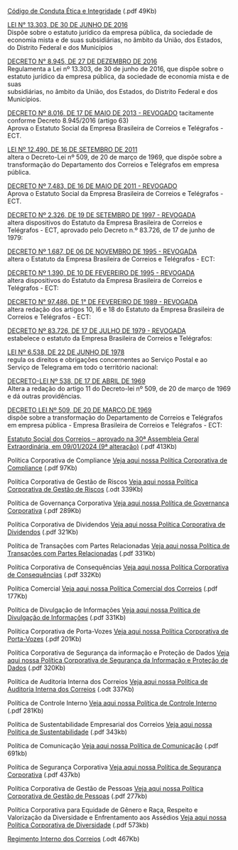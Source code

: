 [Código de Conduta Ética e Integridade](https://www.correios.com.br/acesso-a-informacao/servidores/arquivos/codigo-de-conduta-etica-integridade "Código de Conduta Ética") (.pdf 49Kb)

[LEI N° 13.303, DE 30 DE JUNHO DE 2016](http://www.planalto.gov.br/ccivil_03/_ato2015-2018/2016/lei/l13303.htm "http://www.planalto.gov.br/ccivil_03/_ato2015-2018/2016/lei/l13303.htm")  
Dispõe sobre o estatuto jurídico da empresa pública, da sociedade de economia mista e de suas subsidiárias, no âmbito da União, dos Estados, do Distrito Federal e dos Municípios

[DECRETO N° 8.945, DE 27 DE DEZEMBRO DE 2016](http://www.planalto.gov.br/ccivil_03/_ato2015-2018/2016/decreto/d8945.htm "DECRETO N° 8.945, DE 27 DE DEZEMBRO DE 2016")  
Regulamenta a Lei nº 13.303, de 30 de junho de 2016, que dispõe sobre o estatuto jurídico da empresa pública, da sociedade de economia mista e de suas  
subsidiárias, no âmbito da União, dos Estados, do Distrito Federal e dos Municípios.

[DECRETO Nº 8.016, DE 17 DE MAIO DE 2013 - REVOGADO](http://www.planalto.gov.br/CCIVIL_03/_Ato2011-2014/2013/Decreto/D8016.htm "DECRETO Nº 8.016, DE 17 DE MAIO DE 2013 - REVOGADO") tacitamente conforme Decreto 8.945/2016 (artigo 63)  
Aprova o Estatuto Social da Empresa Brasileira de Correios e Telégrafos - ECT.

[LEI Nº 12.490, DE 16 DE SETEMBRO DE 2011](http://www.planalto.gov.br/ccivil_03/_ato2011-2014/2011/lei/l12490.htm "LEI Nº 12.490, DE 16 DE SETEMBRO DE 2011")  
altera o Decreto-Lei nº 509, de 20 de março de 1969, que dispõe sobre a transformação do Departamento dos Correios e Telégrafos em empresa pública.

[DECRETO Nº 7.483, DE 16 DE MAIO DE 2011 - REVOGADO](http://www.planalto.gov.br/CCIVIL_03/_Ato2011-2014/2011/Decreto/D7483.htm "DECRETO Nº 7.483, DE 16 DE MAIO DE 2011 - REVOGADO")  
Aprova o Estatuto Social da Empresa Brasileira de Correios e Telégrafos - ECT.

[DECRETO Nº 2.326, DE 19 DE SETEMBRO DE 1997 - REVOGADA](http://www.planalto.gov.br/ccivil_03/decreto/Antigos/D2326.htm "DECRETO Nº 2.326, DE 19 DE SETEMBRO DE 1997 - REVOGADA")  
altera dispositivos do Estatuto da Empresa Brasileira de Correios e Telégrafos - ECT, aprovado pelo Decreto n.º 83.726, de 17 de junho de 1979:

[DECRETO Nº 1.687, DE 06 DE NOVEMBRO DE 1995 - REVOGADA](http://www.planalto.gov.br/ccivil_03/decreto/Antigos/D1687.htm "DECRETO Nº 1.687, DE 06 DE NOVEMBRO DE 1995 - REVOGADA")  
altera o Estatuto da Empresa Brasileira de Correios e Telégrafos - ECT:

[DECRETO Nº 1.390, DE 10 DE FEVEREIRO DE 1995 - REVOGADA](http://www.planalto.gov.br/ccivil_03/decreto/Antigos/D1390.htm "DECRETO Nº 1.390, DE 10 DE FEVEREIRO DE 1995 - REVOGADA")  
altera dispositivos do Estatuto da Empresa Brasileira de Correios e Telégrafos - ECT:

[DECRETO N° 97.486, DE 1° DE FEVEREIRO DE 1989 - REVOGADA](http://www.planalto.gov.br/ccivil_03/decreto/Antigos/D97486.htm "DECRETO N° 97.486, DE 1° DE FEVEREIRO DE 1989 - REVOGADA")  
altera redação dos artigos 10, l6 e 18 do Estatuto da Empresa Brasileira de Correios e Telégrafos - ECT:

[DECRETO Nº 83.726, DE 17 DE JULHO DE 1979 - REVOGADA](http://www.planalto.gov.br/ccivil_03/decreto/Antigos/D83726.htm "DECRETO Nº 83.726, DE 17 DE JULHO DE 1979 - REVOGADA")  
estabelece o estatuto da Empresa Brasileira de Correios e Telégrafos:

[LEI Nº 6.538, DE 22 DE JUNHO DE 1978](http://www.planalto.gov.br/ccivil_03/leis/l6538.htm "LEI Nº 6.538, DE 22 DE JUNHO DE 1978")  
regula os direitos e obrigações concernentes ao Serviço Postal e ao Serviço de Telegrama em todo o território nacional:

[DECRETO-LEI Nº 538, DE 17 DE ABRIL DE 1969](https://www2.camara.leg.br/legin/fed/declei/1960-1969/decreto-lei-538-17-abril-1969-374085-publicacaooriginal-1-pe.html "DECRETO-LEI Nº 538, DE 17 DE ABRIL DE 1969")  
Altera a redação do artigo 11 do Decreto-lei nº 509, de 20 de março de 1969 e dá outras providências.

[DECRETO LEI Nº 509, DE 20 DE MARÇO DE 1969](http://www.planalto.gov.br/ccivil_03/decreto-lei/del0509.htm "DECRETO LEI Nº 509, DE 20 DE MARÇO DE 1969")  
dispõe sobre a transformação do Departamento de Correios e Telégrafos em empresa pública - Empresa Brasileira de Correios e Telégrafos - ECT:

[Estatuto Social dos Correios – aprovado na 30ª Assembleia Geral Extraordinária, em 09/01/2024 (9ª alteração](https://www.correios.com.br/acesso-a-informacao/institucional/legislacao/estatuto-dos-correios-1/arquivo/estatuto-social-dos-correios-aprovado-na-30a-assembleia-geral-extraordinaria-em-09_01_2024-9a-alteracao.pdf)[)](https://www.correios.com.br/acesso-a-informacao/institucional/legislacao/estatuto-dos-correios-1/arquivo/estatuto-social-dos-correios-aprovado-na-26a-assembrelia-geral-extraordinaria-em-15_09_2022.pdf) (.pdf 413Kb)

Política Corporativa de Compliance
[Veja aqui nossa Política Corporativa de Compliance](https://www.correios.com.br/acesso-a-informacao/institucional/legislacao/politicas-corporativas/arquivo/politica-corporativa-de-compliance) (.pdf 97Kb)

Política Corporativa de Gestão de Riscos
[Veja aqui nossa Política Corporativa de Gestão de Riscos](https://www.correios.com.br/acesso-a-informacao/institucional/legislacao/politicas-corporativas/arquivo/politica-corporativa-de-gestao-de-riscos "Política Corporativa de Gestão de Riscos") (.odt 339Kb)

Política de Governança Corporativa
[Veja aqui nossa Política de Governança Corporativa](https://www.correios.com.br/acesso-a-informacao/institucional/legislacao/politicas-corporativas/arquivo/politica-de-governanca-corporativa "Política de Governança Corporativa") (.pdf 289Kb)

Política Corporativa de Dividendos
[Veja aqui nossa Política Corporativa de Dividendos](https://www.correios.com.br/acesso-a-informacao/institucional/legislacao/politicas-corporativas/arquivo/politica-corporativa-de-dividendos "Política Corporativa de Dividendos") (.pdf 321Kb)

Política de Transações com Partes Relacionadas
[Veja aqui nossa Política de Transações com Partes Relacionadas](https://www.correios.com.br/acesso-a-informacao/institucional/legislacao/politicas-corporativas/arquivo/politica-de-transacoes-com-partes-relacionadas "Política de Transações com Partes Relacionadas") (.pdf 331Kb)

Política Corporativa de Consequências
[Veja aqui nossa Política Corporativa de Consequências](https://www.correios.com.br/acesso-a-informacao/institucional/legislacao/politicas-corporativas/arquivo/politica-corporativa-de-consequencias "Política Corporativa de Consequências") (.pdf 332Kb)

Política Comercial
[Veja aqui nossa Política Comercial dos Correios](https://www.correios.com.br/acesso-a-informacao/institucional/legislacao/politicas-corporativas/arquivo/politica-comercial-dos-correios "POlítica Comercial dos Correios") (.pdf 177Kb)

Política de Divulgação de Informações
[Veja aqui nossa Política de Divulgação de Informações](https://www.correios.com.br/acesso-a-informacao/institucional/legislacao/politicas-corporativas/arquivo/politica-de-divulgacao-de-informacoes "Política de Divulgação de Informações") (.pdf 331Kb)

Política Corporativa de Porta-Vozes
[Veja aqui nossa Política Corporativa de Porta-Vozes](https://www.correios.com.br/acesso-a-informacao/institucional/legislacao/politicas-corporativas/arquivo/politica-corporativa-de-porta-vozes-2024.pdf "Política Corporativa de Porta Vozes") (.pdf 201Kb)

Política Corporativa de Segurança da informação e Proteção de Dados
[Veja aqui nossa Política Corporativa de Segurança da Informação e Proteção de Dados](https://www.correios.com.br/acesso-a-informacao/institucional/legislacao/politicas-corporativas/arquivo/politica-corporativa-de-segurancao-informacao) (.pdf 320Kb)

Política de Auditoria Interna dos Correios
[Veja aqui nossa Política de Auditoria Interna dos Correios](https://www.correios.com.br/acesso-a-informacao/institucional/legislacao/politicas-corporativas/arquivo/politica-de-auditoria-interna-dos-correios) (.odt 337Kb)

Política de Controle Interno
[Veja aqui nossa Política de Controle Interno](https://www.correios.com.br/acesso-a-informacao/institucional/legislacao/politicas-corporativas/arquivo/politica-de-controle-interno)  
(.pdf 281Kb)

Política de Sustentabilidade Empresarial dos Correios
[Veja aqui nossa Política de Sustentabilidade](https://www.correios.com.br/acesso-a-informacao/institucional/legislacao/politicas-corporativas/arquivo/politica_sustentabilidade_empresarial) (.pdf 343kb)

Política de Comunicação
[Veja aqui nossa Política de Comunicação](https://www.correios.com.br/acesso-a-informacao/institucional/legislacao/politicas-corporativas/arquivo/politica-de-comunicacao) (.pdf 691kb)

Política de Segurança Corporativa
[Veja aqui nossa Política de Segurança Corporativa](https://www.correios.com.br/acesso-a-informacao/institucional/legislacao/politicas-corporativas/arquivo/politica-de-seguranca-corporativa.pdf "Política de Segurança Corporativa") (.pdf 437kb)

Política Corporativa de Gestão de Pessoas
[Veja aqui nossa Política Corporativa de Gestão de Pessoas](https://www.correios.com.br/acesso-a-informacao/institucional/legislacao/politicas-corporativas/arquivo/politica-corporativa-de-gestao-de-pessoas-2024.pdf) (.pdf 277kb)

Política Corporativa para Equidade de Gênero e Raça, Respeito e Valorização da Diversidade e Enfrentamento aos Assédios
[Veja aqui nossa Política Corporativa de Diversidade](https://www.correios.com.br/acesso-a-informacao/institucional/legislacao/politicas-corporativas/arquivo/politica-de-diversidade.pdf "Política de Diversiade") (.pdf 573kb)

[Regimento Interno dos Correios](https://www.correios.com.br/acesso-a-informacao/institucional/legislacao/regimentos-internos/regimento-interno-dos-correios) (.odt 467Kb)